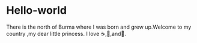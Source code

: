 # Hello-world
There is the north of Burma where I was born and grew up.Welcome to my country ,my dear little princess.
I love :coffee:,:pizza:,and:dancer:.
